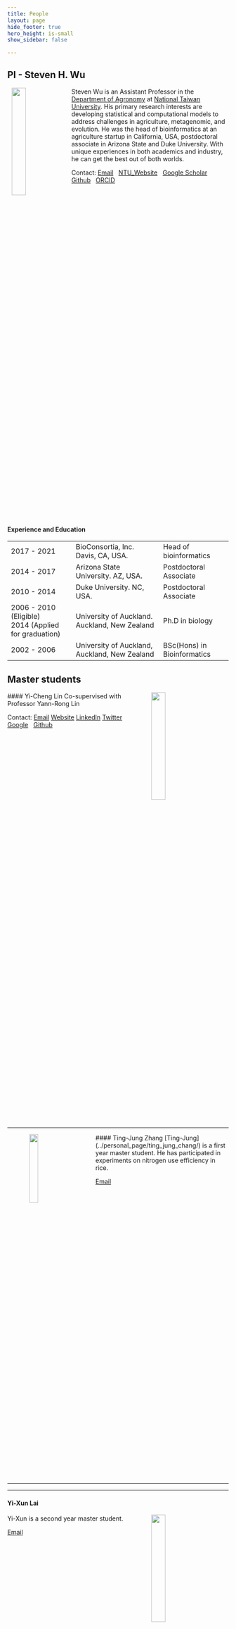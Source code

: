 ```yaml
---
title: People
layout: page
hide_footer: true
hero_height: is-small
show_sidebar: false

---
```

<!-- menubar: menu_people -->
<!-- menubar_toc: true -->

## PI - Steven H. Wu

<!-- ![](img/Wu_website.jpg){:width="128px"} -->

<img src="../img/Wu_website.jpg" align="left" hspace="10" width="25%">

Steven Wu is an Assistant Professor in the [Department of Agronomy](http://www.agron.ntu.edu.tw/) at [National Taiwan University](https://www.ntu.edu.tw/). His primary research interests are developing statistical and computational models to address challenges in agriculture, metagenomic, and evolution. He was the head of bioinformatics at an agriculture startup in California, USA, postdoctoral associate in Arizona State and Duke University. With unique experiences in both academics and industry, he can get the best out of both worlds.

Contact:
<i class="fas fa-at"></i> [Email](mailto:stevenwu@ntu.edu.tw)  
<i class="fas fa-link"></i> [NTU_Website](http://www.agron.ntu.edu.tw/cp_n_74935_s_30778_state_F5D336F102ACBC68.html)  
<i class="fab fa-google"></i> [Google Scholar](https://scholar.google.com/citations?user=7nxUa9IAAAAJ&hl=en)  
<i class="fab fa-github"></i> [Github](https://github.com/stevenhwu)  
<i class="fab fa-orcid"></i> [ORCID](https://orcid.org/0000-0002-7685-8009)  

<br clear="all">

#### Experience and Education

| | | |
| --- | --- | --- |
| 2017 - 2021 | BioConsortia, Inc. Davis, CA, USA.   |    Head of bioinformatics |
| 2014 - 2017 | Arizona State University. AZ, USA.  |  Postdoctoral Associate |
| 2010 - 2014 | Duke University. NC, USA.  |  Postdoctoral Associate |
| 2006 - 2010 (Eligible) <br> 2014 (Applied for graduation) | University of Auckland. Auckland, New Zealand | Ph.D in biology |
| 2002 - 2006 | University of Auckland, Auckland, New Zealand | BSc(Hons) in Bioinformatics |

<!--
| ---: | :--- | :---: |
<i class="fas fa-envelope"></i>
-->

<!-- <hr class="solid"> -->
<!--
<hr class="dashed">
<hr class="dotted">
<hr class="solid">
<hr class="rounded"> -->

<!-- hr.solid {
  border-top: 8px solid #bbb;
border-radius: 5px;
}

/* Rounded border */
hr.rounded {
  border-top: 8px solid #bbb;
  border-radius: 5px;
} -->

## Master students

<img src="../img/random.jpg" align="right" hspace="50" width="25%">
#### Yi-Cheng Lin
Co-supervised with Professor Yann-Rong Lin

Contact:
<i class="fas fa-at"></i> [Email](mailto:r08621120@ntu.edu.tw)
<i class="fas fa-link"></i> [Website]()
<i class="fa-brands fa-linkedin"></i> [LinkedIn]()
<i class="fa-brands fa-twitter"></i> [Twitter]()
<i class="fab fa-google"></i> [Google]()  
<i class="fab fa-github"></i> [Github]()  


<br clear="all">
<hr class="rounded">



<img src="../img/Ting-Jung_Chang.jpg" align="left" hspace="50" width="20%">
#### Ting-Jung Zhang
[Ting-Jung](../personal_page/ting_jung_chang/) is a first year master student. He has participated in experiments on nitrogen use efficiency in rice.

<i class="fas fa-at"></i> [Email](mailto:poillexr123@gmail.com)

<br clear="all">
<hr class="solid">

-------------

#### Yi-Xun Lai  		
<img src="../img/random.jpg" align="right" hspace="50" width="25%">
Yi-Xun is a second year master student.

<i class="fas fa-at"></i> [Email](mailto:)

<br clear="all">
<hr class="solid">

<script src="https://kit.fontawesome.com/8d713e5f01.js" crossorigin="anonymous"></script>


## Undergraduate students


<img src="../img/random.jpg" align="right" hspace="50" width="25%">
##### Kent Daniel        
 <!-- b08605042@ntu.edu.tw -->
[Kent](http://kentdaniel.com/) is a third year student who is interested in multiple aspects of bioinformatics.
For more information please visit his personal website

<i class="fas fa-link"></i>[Kent Daniel](http://kentdaniel.com/)
<i class="fa-solid fa-at"></i> [Email](mailto:kentdaniel18@gmail.com)

<br clear="all">
<hr class="solid">


<img src="../img/Zheng-Xiang_Ye" align="left" hspace="50" width="25%">
##### Zheng-Xiang Ye
Zheng-Xiang Ye is a fourth-year student who majors in plant pathology and microbiology. He is passionate about plants and would like to contribute to agricultural development in the future. He is now working on exploring the interactions between microbial communities and plants.

<i class="fas fa-at"></i> [Email](mailto:b07613010@ntu.edu.tw)

<br clear="all">
<hr class="solid">


<img src="../img/random.jpg" align="right" hspace="50" width="25%">
#### Max Yuan            
<!-- b08601028@ntu.edu.tw -->

<i class="fas fa-at"></i> [Email](mailto:)

<br clear="all">
<hr class="solid">


<img src="../img/random.jpg" align="right" hspace="50" width="25%">
#### Sandy Lin           
<!-- b08601017@ntu.edu.tw -->

<i class="fas fa-at"></i> [Email](mailto:)

<br clear="all">
<hr class="solid">


<img src="../img/random.jpg" align="left" hspace="50" width="25%">
#### Si-Ting Dan       
  <!-- b08601054@ntu.edu.tw -->

<i class="fas fa-at"></i> [Email](mailto:)

<br clear="all">
<hr class="solid">




<!--
## Alumni

## Stu Dent 2
- aoeu
- aoeu

## Past member
-->
